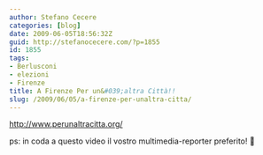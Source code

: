 ```yaml
---
author: Stefano Cecere
categories: [blog]
date: 2009-06-05T18:56:32Z
guid: http://stefanocecere.com/?p=1855
id: 1855
tags:
- Berlusconi
- elezioni
- Firenze
title: A Firenze Per un&#039;altra Città!!
slug: /2009/06/05/a-firenze-per-unaltra-citta/
---
```


<http://www.perunaltracitta.org/>

ps: in coda a questo video il vostro multimedia-reporter preferito! 🙂